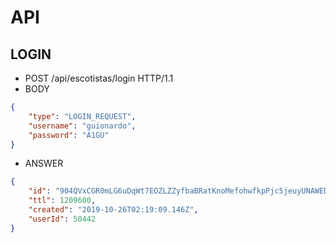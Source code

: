# API

## LOGIN

* POST /api/escotistas/login HTTP/1.1
* BODY
``` JSON
{
    "type": "LOGIN_REQUEST",
    "username": "guionardo",
    "password": "A1GU"
}
```
* ANSWER 

``` JSON
{
    "id": "904QVxCGR0mLG6uDqWt7EOZLZZyfbaBRatKnoMefohwfkpPjc5jeuyUNAWED5t7H",
    "ttl": 1209600,
    "created": "2019-10-26T02:19:09.146Z",
    "userId": 50442
}
```

